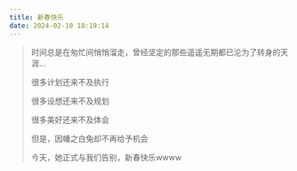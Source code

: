 ```yaml
---
title: 新春快乐
date: 2024-02-10 18:19:14
---
```


> 时间总是在匆忙间悄悄溜走，曾经坚定的那些遥遥无期都已沦为了转身的天涯...
>
> 很多计划还来不及执行
>
> 很多设想还来不及规划
>
> 很多美好还来不及体会
>
> 但是，因幡之白兔却不再给予机会
>
> 今天，她正式与我们告别，新春快乐wwww



